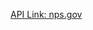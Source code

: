 [API Link: nps.gov](https://www.nps.gov/subjects/developer/api-documentation.htm#/activities/getActivities)
